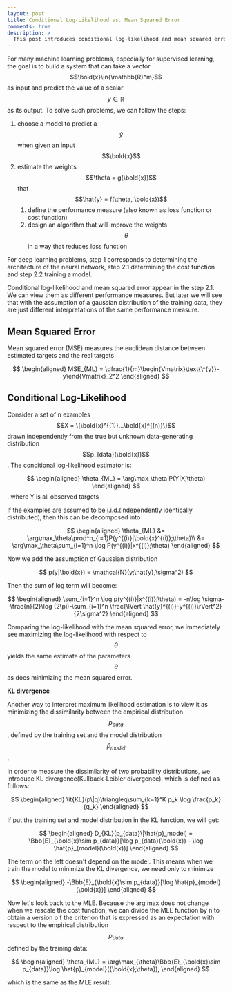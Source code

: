 ```yaml
---
layout: post
title: Conditional Log-Likelihood vs. Mean Squared Error
comments: true
description: >
  This post introduces conditional log-likelihood and mean squared error and shows the relationship between these two performance measures.
---
```


For many machine learning problems, especially for supervised learning, the goal is to build a system that can take a vector $$\bold{x}\in{\mathbb{R}^m}$$ as input and predict the value of a scalar $$y\in{\mathbb{R}}$$ as its output. To solve such problems, we can follow the steps:
1. choose a model to predict a $$\hat{y}$$ when given an input $$\bold{x}$$
2. estimate the weights $$\theta = g(\bold{x})$$ that $$\hat{y} = f(\theta, \bold{x})$$
    1. define the performance measure (also known as loss function or cost function)
    2. design an algorithm that will improve the weights $$\theta$$ in a way that reduces loss function

For deep learning problems, step 1 corresponds to determining the architecture of the neural network, step 2.1 determining the cost function and step 2.2 training a model.

Conditional log-likelihood and mean squared error appear in the step 2.1. We can view them as different performance measures. But later we will see that with the assumption of a gaussian distribution of the training data, they are just different interpretations of the same performance measure.

## Mean Squared Error
Mean squared error (MSE) measures the euclidean distance between estimated targets and the real targets

$$
\begin{aligned}
MSE_{ML} = \dfrac{1}{m}\begin{Vmatrix}\text{\^{y}}-y\end{Vmatrix}_2^2
\end{aligned}
$$

## Conditional Log-Likelihood
Consider a set of n examples $$X = \{\bold{x}^{(1)}...\bold{x}^{(n)}\}$$ drawn independently from the true but unknown data-generating distribution $$p_{data}(\bold{x})$$. The conditional log-likelihood estimator is:

$$
\begin{aligned}
\theta_{ML} = \arg\max_\theta P(Y|X;\theta)
\end{aligned}
$$, where Y is all observed targets

If the examples are assumed to be i.i.d.(independently identically distributed), then this can be decomposed into 

$$
\begin{aligned}
  \theta_{ML} &= \arg\max_\theta\prod^n_{i=1}P(y^{(i)}|\bold{x}^{(i)};\theta)\\
              &= \arg\max_\theta\sum_{i=1}^n \log P(y^{(i)}|x^{(i)};\theta)
\end{aligned}
$$ 

Now we add the assumption of Gaussian distribution

$$ p(y|\bold{x}) = \mathcal{N}(y;\hat{y},\sigma^2) $$

Then the sum of log term will become:

$$
\begin{aligned}
\sum_{i=1}^n \log p(y^{(i)}|x^{(i)};\theta) = -n\log \sigma-\frac{n}{2}\log (2\pi)-\sum_{i=1}^n \frac{\lVert \hat{y}^{(i)}-y^{(i)}\rVert^2} {2\sigma^2}
\end{aligned}
$$

Comparing the log-likelihood with the mean squared error, we immediately see maximizing the log-likelihood with respect to $$\theta$$ yields the same estimate of the parameters $$\theta$$ as does minimizing the mean squared error.

**KL divergence**

Another way to interpret maximum likelihood estimation is to view it as minimizing the dissimilarity between the empirical distribution $$p_{data}$$, defined by the training set and the model distribution $$\hat{p}_{model}$$.

In order to measure the dissimilarity of two probability distributions, we introduce KL divergence(Kullback-Leibler divergence), which is defined as follows:

$$
\begin{aligned}
\it{KL}(p\|q)\triangleq\sum_{k=1}^K p_k \log \frac{p_k}{q_k}
\end{aligned}
$$

If put the training set and model distribution in the KL function, we will get:

$$
\begin{aligned}
D_{KL}(p_{data}\|\hat{p}_model) = \Bbb{E}_{\bold{x}\sim p_{data}}[\log p_{data}(\bold{x}) - \log \hat{p}_{model}(\bold(x))]
\end{aligned}
$$

The term on the left doesn't depend on the model. This means when we train the model to minimize the KL divergence, we need only to minimize

$$
\begin{aligned}
-\Bbb{E}_{\bold{x}\sim p_{data}}[\log \hat{p}_{model}(\bold{x})]
\end{aligned}
$$

Now let's look back to the MLE. Because the arg max does not change when we rescale the cost function, we can divide the MLE function by n to obtain a version o f the criterion that is expressed as an expectation with respect to the empirical distribution $$p_{data}$$ defined by the training data:

$$
\begin{aligned}
\theta_{ML} = \arg\max_{\theta}\Bbb{E}_{\bold{x}\sim p_{data}}\log \hat{p}_{model}({\bold{x};\theta}),
\end{aligned}
$$

which is the same as the MLE result.





